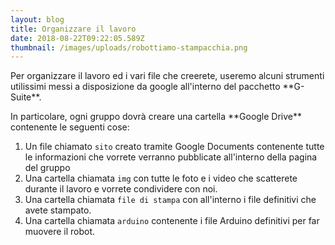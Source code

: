 ```yaml
---
layout: blog
title: Organizzare il lavoro
date: 2018-08-22T09:22:05.589Z
thumbnail: /images/uploads/robottiamo-stampacchia.png
---
```

Per organizzare il lavoro ed i vari file che creerete, useremo alcuni strumenti utilissimi messi a disposizione da google all'interno del pacchetto \*\*G-Suite\*\*.

In particolare, ogni gruppo dovrà creare una cartella \*\*Google Drive\*\* contenente le seguenti cose:

1. Un file chiamato `sito` creato tramite Google Documents contenente tutte le informazioni che vorrete verranno pubblicate all'interno della pagina del gruppo
2. Una cartella chiamata `img` con tutte le foto e i video che scatterete durante il lavoro e vorrete condividere con noi.
3. Una cartella chiamata `file di stampa` con all'interno i file definitivi che avete stampato.
4. Una cartella chiamata `arduino` contenente i file Arduino definitivi per far muovere il robot.
